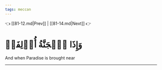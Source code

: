 ```yaml
---
tags: meccan
---
```


👈 [[81-12.md|Prev]] | [[81-14.md|Next]] 👉

# وَإِذَا ٱلۡجَنَّةُ أُزۡلِفَتۡ

And when Paradise is brought near

---

